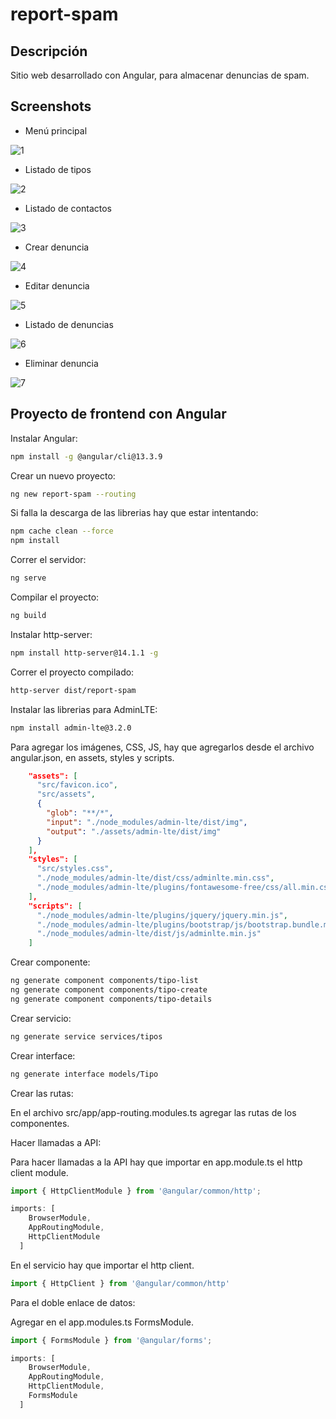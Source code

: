 # report-spam

## Descripción

Sitio web desarrollado con Angular, para almacenar denuncias de spam.

## Screenshots

- Menú principal

![1](https://github.com/ngalicia/report-spam/raw/main/img/1.png)

- Listado de tipos

![2](https://github.com/ngalicia/report-spam/raw/main/img/2.png)

- Listado de contactos

![3](https://github.com/ngalicia/report-spam/raw/main/img/3.png)

- Crear denuncia

![4](https://github.com/ngalicia/report-spam/raw/main/img/4.png)

- Editar denuncia

![5](https://github.com/ngalicia/report-spam/raw/main/img/5.png)

- Listado de denuncias

![6](https://github.com/ngalicia/report-spam/raw/main/img/6.png)

- Eliminar denuncia

![7](https://github.com/ngalicia/report-spam/raw/main/img/7.png)

## Proyecto de frontend con Angular

Instalar Angular:

```bash
npm install -g @angular/cli@13.3.9
```

Crear un nuevo proyecto:

```bash
ng new report-spam --routing
```

Si falla la descarga de las librerias hay que estar intentando:

```bash
npm cache clean --force
npm install
```

Correr el servidor:

```bash
ng serve
```

Compilar el proyecto:

```bash
ng build
```

Instalar http-server:

```bash
npm install http-server@14.1.1 -g
```

Correr el proyecto compilado:

```bash
http-server dist/report-spam
```

Instalar las librerias para AdminLTE:

```bash
npm install admin-lte@3.2.0
```

Para agregar los imágenes, CSS, JS, hay que agregarlos desde el archivo angular.json, en assets, styles y scripts.

```json
    "assets": [
      "src/favicon.ico",
      "src/assets",
      {
        "glob": "**/*",
        "input": "./node_modules/admin-lte/dist/img",
        "output": "./assets/admin-lte/dist/img"
      }
    ],
    "styles": [
      "src/styles.css",
      "./node_modules/admin-lte/dist/css/adminlte.min.css",
      "./node_modules/admin-lte/plugins/fontawesome-free/css/all.min.css"
    ],
    "scripts": [
      "./node_modules/admin-lte/plugins/jquery/jquery.min.js",
      "./node_modules/admin-lte/plugins/bootstrap/js/bootstrap.bundle.min.js",
      "./node_modules/admin-lte/dist/js/adminlte.min.js"
    ]
```

Crear componente:

```bash
ng generate component components/tipo-list
ng generate component components/tipo-create
ng generate component components/tipo-details
```

Crear servicio:

```bash
ng generate service services/tipos
```

Crear interface:

```bash
ng generate interface models/Tipo
```

Crear las rutas:

En el archivo src/app/app-routing.modules.ts agregar las rutas de los componentes.

Hacer llamadas a API:

Para hacer llamadas a la API hay que importar en app.module.ts el http client module.

```js
import { HttpClientModule } from '@angular/common/http';

imports: [
    BrowserModule,
    AppRoutingModule,
    HttpClientModule
  ]
```

En el servicio hay que importar el http client.

```js
import { HttpClient } from '@angular/common/http'
```

Para el doble enlace de datos:

Agregar en el app.modules.ts FormsModule.

```js
import { FormsModule } from '@angular/forms';

imports: [
    BrowserModule,
    AppRoutingModule,
    HttpClientModule,
    FormsModule
  ]
```
